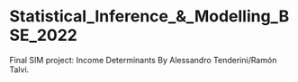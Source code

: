 # Statistical_Inference_&_Modelling_BSE_2022
Final SIM project: Income Determinants 
By Alessandro Tenderini/Ramón Talvi.
